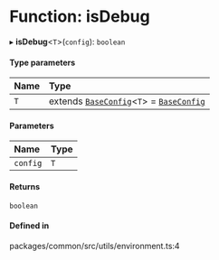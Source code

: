 # Function: isDebug

▸ **isDebug**<`T`\>(`config`): `boolean`

#### Type parameters

| Name | Type |
| :------ | :------ |
| `T` | extends [`BaseConfig`](../classes/BaseConfig.md)<`T`\> = [`BaseConfig`](../classes/BaseConfig.md) |

#### Parameters

| Name | Type |
| :------ | :------ |
| `config` | `T` |

#### Returns

`boolean`

#### Defined in

packages/common/src/utils/environment.ts:4
